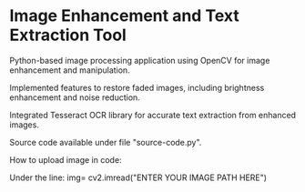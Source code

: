 # Image Enhancement and Text Extraction Tool
 Python-based image processing application using OpenCV for image enhancement and manipulation.
 
 Implemented features to restore faded images, including brightness enhancement and noise reduction.
 
 Integrated Tesseract OCR library for accurate text extraction from enhanced images. 

 Source code available under file "source-code.py".

 How to upload image in code:

 Under the line:
 img= cv2.imread("ENTER YOUR IMAGE PATH HERE")

